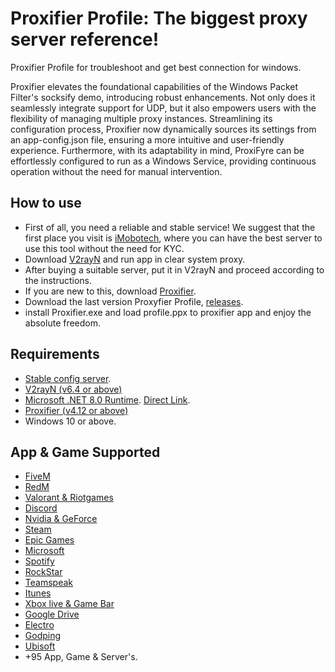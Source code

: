 # Proxifier Profile: The biggest proxy server reference!
Proxifier Profile for troubleshoot and get best connection for windows.


Proxifier elevates the foundational capabilities of the Windows Packet Filter's socksify demo, introducing robust enhancements. Not only does it seamlessly integrate support for UDP, but it also empowers users with the flexibility of managing multiple proxy instances. Streamlining its configuration process, Proxifier now dynamically sources its settings from an app-config.json file, ensuring a more intuitive and user-friendly experience. Furthermore, with its adaptability in mind, ProxiFyre can be effortlessly configured to run as a Windows Service, providing continuous operation without the need for manual intervention.


## How to use
- First of all, you need a reliable and stable service! We suggest that the first place you visit is [iMobotech](https://imobotech.com/), where you can have the best server to use this tool without the need for KYC.
- Download [V2rayN](https://github.com/2dust/v2rayN/releases) and run app in clear system proxy.
- After buying a suitable server, put it in V2rayN and proceed according to the instructions.
- If you are new to this, download [Proxifier](https://www.proxifier.com/download/).
- Download the last version Proxyfier Profile, [releases](https://github.com/Alighandchi/Proxifier/releases).
- install Proxifier.exe and load profile.ppx to proxifier app and enjoy the absolute freedom.


## Requirements  
- [Stable config server](https://imobotech.com/).
- [V2rayN (v6.4 or above)](https://github.com/2dust/v2rayN/releases)
- [Microsoft .NET 8.0 Runtime](https://dotnet.microsoft.com/en-us/download/dotnet/8.0). [Direct Link](https://download.visualstudio.microsoft.com/download/pr/1e9f5038-d1c3-4219-94e9-62d6f810e589/c28bb8c8a1a3d01c72f3db1646a983c5/dotnet-sdk-8.0.204-win-x64.exe).
- [Proxifier (v4.12 or above)](https://www.proxifier.com/download/)
- Windows 10 or above.


## App & Game Supported
- [FiveM](https://fivem.net/)
- [RedM](https://redm.net/)
- [Valorant & Riotgames](https://playvalorant.com/)
- [Discord](Discord.com)
- [Nvidia & GeForce](https://www.nvidia.com/)
- [Steam](https://steamcommunity.com/)
- [Epic Games](https://store.epicgames.com/)
- [Microsoft](https://support.microsoft.com/)
- [Spotify](https://open.spotify.com/)
- [RockStar](https://www.rockstargames.com/)
- [Teamspeak](https://www.teamspeak.com/en/)
- [Itunes](https://www.apple.com/itunes/)
- [Xbox live & Game Bar](https://www.xbox.com/)
- [Google Drive](drive.google.com)
- [Electro](https://electrotm.org/)
- [Godping](https://godping.ir/)
- [Ubisoft](https://Ubisoft.com/)
- +95 App, Game & Server's.
